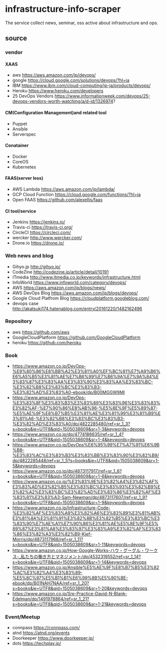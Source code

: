 # infrastructure-info-scraper
The service collect news, seminar, oss active about infrastructure and ops.

## source

### vendor

#### XAAS

* aws https://aws.amazon.com/jp/devops/
* google https://cloud.google.com/solutions/devops/?hl=ja 
* IBM https://www.ibm.com/cloud-computing/jp-ja/products/devops/ 
* Heroku https://www.heroku.com/developers
* 25 DevOps Vendors https://www.informationweek.com/devops/25-devops-vendors-worth-watching/a/d-id/1326974?

#### CM(Configuration Management)and related tool

* Puppet
* Ansible
* Serverspec

#### Conatainer

* Docker
* CoreOS
* Kubernetes

#### FAAS(server less)

* AWS Lambda https://aws.amazon.com/jp/lambda/
* GCP Cloud Function https://cloud.google.com/functions/?hl=ja
* Open FAAS https://github.com/alexellis/faas

#### CI tool/service

* Jenkins https://jenkins.io/
* Travis-ci https://travis-ci.org/
* CircleCI https://circleci.com/
* wercker http://www.wercker.com/
* Drone.io https://drone.io/

### Web news and blog

* Gihyo.jp http://gihyo.jp/
* CodeZine http://codezine.jp/article/detail/10191
* ITmedia http://www.itmedia.co.jp/keywords/infrastructure.html
* InfoWorld https://www.infoworld.com/category/devops/ 
* AWS https://aws.amazon.com/jp/blogs/news/
* AWS DevOps Blog https://aws.amazon.com/jp/blogs/devops/
* Google Cloud Platfrom Blog https://cloudplatform.googleblog.com/
* devops case http://akatsuki174.hatenablog.com/entry/20161220/1482162496

### Repository

* aws https://github.com/aws 
* GoogleCloudPlatform https://github.com/GoogleCloudPlatform
* heroku https://github.com/heroku

### Book 

* https://www.amazon.co.jp/DevOps-%E9%80%86%E8%BB%A2%E3%81%A0%EF%BC%81%E7%A9%B6%E6%A5%B5%E3%81%AE%E7%B6%99%E7%B6%9A%E7%9A%84%E3%83%87%E3%83%AA%E3%83%90%E3%83%AA%E3%83%BC-%E3%82%B8%E3%83%BC%E3%83%B3-%E3%82%AD%E3%83%A0-ebook/dp/B00MGGW9MI
* https://www.amazon.co.jp/DevOps-%E3%83%8F%E3%83%B3%E3%83%89%E3%83%96%E3%83%83%E3%82%AF-%E7%90%86%E8%AB%96-%E5%8E%9F%E5%89%87-%E5%AE%9F%E8%B7%B5%E3%81%AE%E3%81%99%E3%81%B9%E3%81%A6-%E3%82%B8%E3%83%BC%E3%83%B3-%E3%82%AD%E3%83%A0/dp/4822285480/ref=sr_1_3?s=books&ie=UTF8&qid=1505038609&sr=1-3&keywords=devops 
* https://www.amazon.co.jp/dp/4774186635/ref=sr_1_4?s=books&ie=UTF8&qid=1505038609&sr=1-4&keywords=devops
* https://www.amazon.co.jp/DevOps%E6%95%99%E7%A7%91%E6%9B%B8-%E3%83%AC%E3%83%B3%E3%83%BB%E3%83%90%E3%82%B9/dp/4822285448/ref=sr_1_5?s=books&ie=UTF8&qid=1505038609&sr=1-5&keywords=devops
* https://www.amazon.co.jp/dp/4873117917/ref=sr_1_6?s=books&ie=UTF8&qid=1505038609&sr=1-6&keywords=devops
* https://www.amazon.co.jp/%E3%83%9E%E3%82%A4%E3%82%AF%E3%83%AD%E3%82%B5%E3%83%BC%E3%83%93%E3%82%B9%E3%82%A2%E3%83%BC%E3%82%AD%E3%83%86%E3%82%AF%E3%83%81%E3%83%A3-Sam-Newman/dp/4873117607/ref=sr_1_9?s=books&ie=UTF8&qid=1505038609&sr=1-9&keywords=devops
* https://www.amazon.co.jp/Infrastructure-Code-%E3%82%AF%E3%83%A9%E3%82%A6%E3%83%89%E3%81%AB%E3%81%8A%E3%81%91%E3%82%8B%E3%82%B5%E3%83%BC%E3%83%90%E7%AE%A1%E7%90%86%E3%81%AE%E5%8E%9F%E5%89%87%E3%81%A8%E3%83%97%E3%83%A9%E3%82%AF%E3%83%86%E3%82%A3%E3%82%B9-Kief-Morris/dp/4873117968/ref=sr_1_11?s=books&ie=UTF8&qid=1505038609&sr=1-11&keywords=devops
* https://www.amazon.co.jp/How-Google-Works-ハウ・グーグル・ワークス-_私たちの働き方とマネジメント/dp/4532319552/ref=sr_1_14?s=books&ie=UTF8&qid=1505038609&sr=1-14&keywords=devops
* https://www.amazon.co.jp/Ansible%E5%AE%9F%E8%B7%B5%E3%82%AC%E3%82%A4%E3%83%89-%E5%8C%97%E5%B1%B1%E6%99%8B%E5%90%BE-ebook/dp/B01NAH7NAA/ref=sr_1_20?s=books&ie=UTF8&qid=1505038609&sr=1-20&keywords=devops
* https://www.amazon.co.jp/Sre-Practice-David-N-Blank-Edelman/dp/1491978864/ref=sr_1_21?s=books&ie=UTF8&qid=1505038609&sr=1-21&keywords=devops

### Event/Meetup

* connpass https://connpass.com/
* atnd https://atnd.org/events
* Doorkeeper https://www.doorkeeper.jp/
* dots https://techplay.jp/
